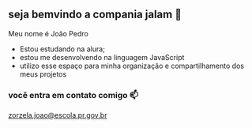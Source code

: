 ## seja bemvindo a compania jalam 💚

Meu nome é João Pedro

- Estou estudando na alura;
- estou me desenvolvendo na linguagem JavaScript
- utilizo esse espaço para minha organização e compartilhamento dos meus projetos

### você entra em contato comigo 📫

zorzela.joao@escola.pr.gov.br
